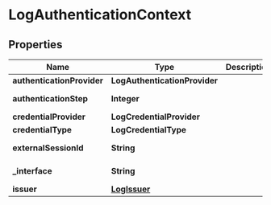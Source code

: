 

# LogAuthenticationContext


## Properties

| Name | Type | Description | Notes |
|------------ | ------------- | ------------- | -------------|
|**authenticationProvider** | **LogAuthenticationProvider** |  |  [optional] |
|**authenticationStep** | **Integer** |  |  [optional] [readonly] |
|**credentialProvider** | **LogCredentialProvider** |  |  [optional] |
|**credentialType** | **LogCredentialType** |  |  [optional] |
|**externalSessionId** | **String** |  |  [optional] [readonly] |
|**_interface** | **String** |  |  [optional] [readonly] |
|**issuer** | [**LogIssuer**](LogIssuer.md) |  |  [optional] |



